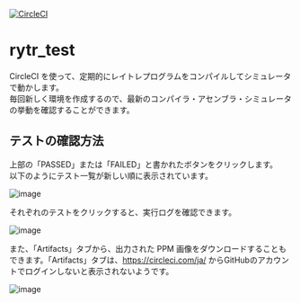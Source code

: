 [![CircleCI](https://circleci.com/gh/cpuex-19-6/rytr_test.svg?style=svg)](https://circleci.com/gh/cpuex-19-6/rytr_test)

# rytr_test
 
CircleCI を使って、定期的にレイトレプログラムをコンパイルしてシミュレータで動かします。  
毎回新しく環境を作成するので、最新のコンパイラ・アセンブラ・シミュレータの挙動を確認することができます。

## テストの確認方法

上部の「PASSED」または「FAILED」と書かれたボタンをクリックします。  
以下のようにテスト一覧が新しい順に表示されています。

![image](https://user-images.githubusercontent.com/36184621/68778570-b3c28a00-0676-11ea-9c14-533e89c65a74.png)

それぞれのテストをクリックすると、実行ログを確認できます。

![image](https://user-images.githubusercontent.com/36184621/68780290-6bf13200-0679-11ea-9f8f-c12d6913d1bf.png)

また、「Artifacts」タブから、出力された PPM 画像をダウンロードすることもできます。「Artifacts」タブは、https://circleci.com/ja/ からGitHubのアカウントでログインしないと表示されないようです。

![image](https://user-images.githubusercontent.com/36184621/68778998-495e1980-0677-11ea-85ef-354217320326.png)